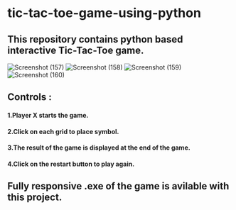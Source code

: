 # tic-tac-toe-game-using-python

## This repository contains python based interactive Tic-Tac-Toe game.

![Screenshot (157)](https://user-images.githubusercontent.com/114282369/196422388-97e255e2-ccb0-44bc-b594-779ec9e5f6c0.png)
![Screenshot (158)](https://user-images.githubusercontent.com/114282369/196422404-81a9911b-ae07-435b-ab49-cca27816aab4.png)
![Screenshot (159)](https://user-images.githubusercontent.com/114282369/196422413-cd6c8e28-8639-437c-bc15-c9e5a4996a06.png)
![Screenshot (160)](https://user-images.githubusercontent.com/114282369/196422418-14f1da57-029c-4b78-94ea-d40ba94395ed.png)


## Controls :

#### 1.Player X starts the game.
#### 2.Click on each grid to place symbol.
#### 3.The result of the game is displayed at the end of the game.
#### 4.Click on the restart button to play again.

## Fully responsive .exe of the game is avilable with this project.
